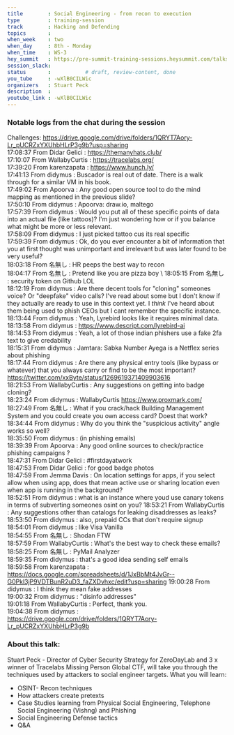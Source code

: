 ```yaml
---
title        : Social Engineering - from recon to execution
type         : training-session
track        : Hacking and Defending
topics       : 
when_week    : two
when_day     : 8th - Monday
when_time    : WS-3
hey_summit   : https://pre-summit-training-sessions.heysummit.com/talks/social-engineering/
session_slack:
status       :           # draft, review-content, done
you_tube     : -wXlB0CILWic
organizers   : Stuart Peck
description  : 
youtube_link : -wXlB0CILWic    
---
```


### Notable logs from the chat during the session 

Challenges: https://drive.google.com/drive/folders/1QRYT7Aory-Lr_pUCRZxYXUhbHLrP3g9b?usp=sharing \
17:08:37	 From Didar Gelici : https://themanyhats.club/     \
17:10:07	 From WallabyCurtis : https://tracelabs.org/    \
17:39:20	 From karenzapata : https://www.hunch.ly/     \
17:41:13	 From didymus : Buscador is real out of date. There is a walk through for a similar VM in his book.  \
17:49:02	 From Apoorva : Any good open source tool to do the mind mapping as mentioned in the previous slide?  \
17:50:10	 From didymus : Apoorva: draw.io, maltego     \
17:57:39	 From didymus : Would you put all of these specific points of data into an actual file (like tattoos)? I'm just wondering how or if you balance what might be more or less relevant.    \
17:58:09	 From didymus : I just picked tattoo cus its real specific    \
17:59:39	 From didymus : Ok, do you ever encounter a bit of information that you at first thought was unimportant and irrelevant but was later found to be very useful?    \
18:03:18	 From 名無し : HR peeps the best way to recon   \
18:04:17	 From 名無し : Pretend like you are pizza boy   \ 
18:05:15	 From 名無し : security token on Github LOL     \
18:12:19	 From didymus : Are there  decent tools for "cloning" someones voice? Or "deepfake" video calls? I've read about some but I don't know if they actually are ready to use in this context yet. I *think* I've heard about them being used to phish CEOs but I cant remember the specific instance.    \
18:13:44	 From didymus : Yeah, Lyrebird looks like it requires minimal data.    \
18:13:58	 From didymus : https://www.descript.com/lyrebird-ai    \
18:14:53	 From didymus : Yeah, a lot of those indian phishers use a fake 2fa text to give credability    \
18:15:31	 From didymus : Jamtara: Sabka Number Ayega is a Netflex series about phishing    \
18:17:44	 From didymus : Are there any physical entry tools (like bypass or whatever) that you always carry or find to be the most important?   \
https://twitter.com/xxByte/status/1269619371409903616   \
18:21:53	 From WallabyCurtis : Any suggestions on getting into badge cloning?   \
18:23:24	 From didymus : WallabyCurtis https://www.proxmark.com/    \
18:27:49	 From 名無し : What if you crack/hack Building Management System and you could create you own access card? Doest that work?
18:34:44	 From didymus : Why do you think the "suspicious activity" angle works so well?    \
18:35:50	 From didymus : (in phishing emails)   \
18:39:39	 From Apoorva : Any good online sources to check/practice phishing campaigns ?     \
18:47:31	 From Didar Gelici : #firstdayatwork   \
18:47:53	 From Didar Gelici : for good badge photos   \
18:47:59	 From Jemma Davis : On location settings for apps, if you select allow when using app, does that mean active use or sharing location even when app is running in the background?  \
18:52:51	 From didymus : what is an instance where youd use canary tokens in terms of subverting someones osint on you?
18:53:21	 From WallabyCurtis : Any suggestions other than catalogs for leaking disaddresses as leaks?   \
18:53:50	 From didymus : also, prepaid CCs that don't require signup   \
18:54:01	 From didymus : like Visa Vanilla   \
18:54:55	 From 名無し : Shodan FTW    \
18:57:59	 From WallabyCurtis : What's the best way to check these emails?   \
18:58:25	 From 名無し : PyMail Analyzer   \
18:59:35	 From didymus : that's a good idea sending self emails   \
18:59:58	 From karenzapata : https://docs.google.com/spreadsheets/d/1JxBbMt4JvGr--G0Pkl3jP9VDTBunR2uD3_faZXDvhxc/edit?usp=sharing
19:00:28	 From didymus : I think they mean fake addresses   \
19:00:32	 From didymus : "disinfo addresses"   \
19:01:18	 From WallabyCurtis : Perfect, thank you.   \
19:04:38	 From didymus : https://drive.google.com/drive/folders/1QRYT7Aory-Lr_pUCRZxYXUhbHLrP3g9b   


### About this talk:

Stuart Peck - Director of Cyber Security Strategy for ZeroDayLab and 3 x winner of Tracelabs Missing Person Global CTF, will take you through the techniques used by attackers to social engineer targets. What you will learn:
- OSINT- Recon techniques
- How attackers create pretexts
- Case Studies learning from Physical Social Engineering, Telephone Social Engineering  (Vishng) and Phishing
- Social Engineering Defense tactics
- Q&A

